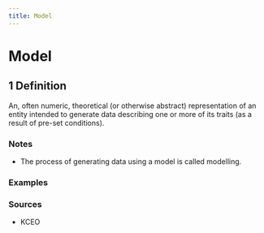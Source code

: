 ```yaml
---
title: Model
---
```


# Model

## 1 Definition

An, often numeric, theoretical (or otherwise abstract) representation of an entity intended to generate data describing one or more of its traits (as a result of pre-set conditions).

### Notes 
- The process of generating data using a model is called modelling.

### Examples 

### Sources 
- KCEO
